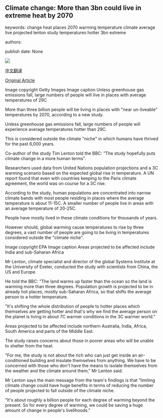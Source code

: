 ## Climate change: More than 3bn could live in extreme heat by 2070

keywords: change heat places 2070 warming temperature climate average live projected lenton study temperatures hotter 3bn extreme

authors: 

publish date: None

![](https://ichef.bbci.co.uk/news/1024/branded_news/97BD/production/_112154883_gettyimages-506040995.jpg)

[中文翻译](Climate%20change%3A%20More%20than%203bn%20could%20live%20in%20extreme%20heat%20by%202070_zh.md)

[Original Article](https://www.bbc.com/news/science-environment-52543589)

Image copyright Getty Images Image caption Unless greenhouse gas emissions fall, large numbers of people will live in places with average temperatures of 29C

More than three billion people will be living in places with "near un-liveable" temperatures by 2070, according to a new study.

Unless greenhouse gas emissions fall, large numbers of people will experience average temperatures hotter than 29C.

This is considered outside the climate "niche" in which humans have thrived for the past 6,000 years.

Co-author of the study Tim Lenton told the BBC: "The study hopefully puts climate change in a more human terms".

Researchers used data from United Nations population projections and a 3C warming scenario based on the expected global rise in temperature. A UN report found that even with countries keeping to the Paris climate agreement, the world was on course for a 3C rise.

According to the study, human populations are concentrated into narrow climate bands with most people residing in places where the average temperature is about 11-15C. A smaller number of people live in areas with an average temperature of 20-25C.

People have mostly lived in these climate conditions for thousands of years.

However should, global warming cause temperatures to rise by three degrees, a vast number of people are going to be living in temperatures considered outside the "climate niche".

Image copyright EPA Image caption Areas projected to be affected include India and sub-Saharan Africa

Mr Lenton, climate specialist and director of the global Systems Institute at the University of Exeter, conducted the study with scientists from China, the US and Europe.

He told the BBC: "The land warms up faster than the ocean so the land is warming more than three degrees. Population growth is projected to be in already hot places, mostly sub-Saharan Africa, so that shifts the average person to a hotter temperature.

"It's shifting the whole distribution of people to hotter places which themselves are getting hotter and that's why we find the average person on the planet is living in about 7C warmer conditions in the 3C warmer world."

Areas projected to be affected include northern Australia, India, Africa, South America and parts of the Middle East.

The study raises concerns about those in poorer areas who will be unable to shelter from the heat.

"For me, the study is not about the rich who can just get inside an air-conditioned building and insulate themselves from anything. We have to be concerned with those who don't have the means to isolate themselves from the weather and the climate around them," Mr Lenton said.

Mr Lenton says the main message from the team's findings is that "limiting climate change could have huge benefits in terms of reducing the number of people projected to fall outside of the climate niche.

"It's about roughly a billion people for each degree of warming beyond the present. So for every degree of warming, we could be saving a huge amount of change in people's livelihoods."